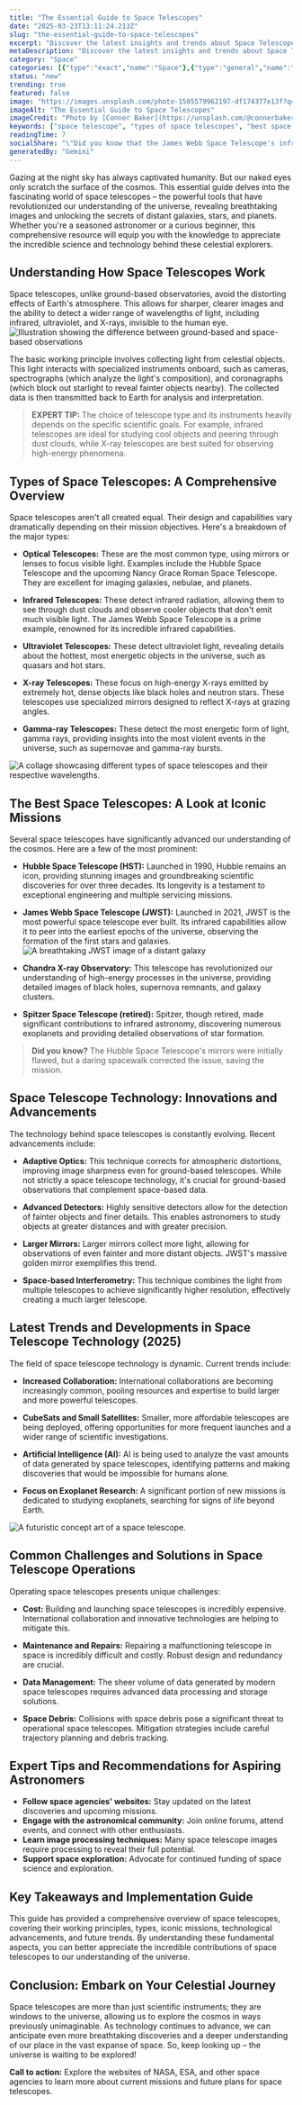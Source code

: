 ```yaml
---
title: "The Essential Guide to Space Telescopes"
date: "2025-03-23T13:11:24.213Z"
slug: "the-essential-guide-to-space-telescopes"
excerpt: "Discover the latest insights and trends about Space Telescopes. This comprehensive guide covers everything you need to know about Space Telescopes in 2025."
metaDescription: "Discover the latest insights and trends about Space Telescopes. This comprehensive guide covers everything you need to know about Space Telescopes in 2025."
category: "Space"
categories: [{"type":"exact","name":"Space"},{"type":"general","name":"Engineering"},{"type":"medium","name":"Optical Systems"},{"type":"specific","name":"Image Processing"},{"type":"niche","name":"Deblurring Algorithms"}]
status: "new"
trending: true
featured: false
image: "https://images.unsplash.com/photo-1505579962197-df174377e13f?q=85&w=1200&fit=max&fm=webp&auto=compress"
imageAlt: "The Essential Guide to Space Telescopes"
imageCredit: "Photo by [Conner Baker](https://unsplash.com/@connerbaker) on Unsplash"
keywords: ["space telescope", "types of space telescopes", "best space telescopes", "buy space telescope", "space telescope images", "how space telescopes work", "James Webb Space Telescope", "Hubble Space Telescope", "space telescope technology", "space telescope for sale"]
readingTime: 7
socialShare: "\"Did you know that the James Webb Space Telescope's infrared vision can see through cosmic dust clouds, revealing the birthplaces of stars hidden from optical telescopes?  Prepare to be amazed!\""
generatedBy: "Gemini"
---
```




Gazing at the night sky has always captivated humanity.  But our naked eyes only scratch the surface of the cosmos.  This essential guide delves into the fascinating world of space telescopes – the powerful tools that have revolutionized our understanding of the universe, revealing breathtaking images and unlocking the secrets of distant galaxies, stars, and planets.  Whether you're a seasoned astronomer or a curious beginner, this comprehensive resource will equip you with the knowledge to appreciate the incredible science and technology behind these celestial explorers.

##  Understanding How Space Telescopes Work

Space telescopes, unlike ground-based observatories, avoid the distorting effects of Earth's atmosphere. This allows for sharper, clearer images and the ability to detect a wider range of wavelengths of light, including infrared, ultraviolet, and X-rays, invisible to the human eye.  ![Illustration showing the difference between ground-based and space-based observations](https://images.unsplash.com/photo-1597120081843-631bddc57076?q=85&w=1200&fit=max&fm=webp&auto=compress)

The basic working principle involves collecting light from celestial objects.  This light interacts with specialized instruments onboard, such as cameras, spectrographs (which analyze the light's composition), and coronagraphs (which block out starlight to reveal fainter objects nearby).  The collected data is then transmitted back to Earth for analysis and interpretation.

> **EXPERT TIP:** The choice of telescope type and its instruments heavily depends on the specific scientific goals. For example, infrared telescopes are ideal for studying cool objects and peering through dust clouds, while X-ray telescopes are best suited for observing high-energy phenomena.

## Types of Space Telescopes: A Comprehensive Overview

Space telescopes aren't all created equal. Their design and capabilities vary dramatically depending on their mission objectives.  Here's a breakdown of the major types:

* **Optical Telescopes:** These are the most common type, using mirrors or lenses to focus visible light.  Examples include the Hubble Space Telescope and the upcoming Nancy Grace Roman Space Telescope.  They are excellent for imaging galaxies, nebulae, and planets.

* **Infrared Telescopes:** These detect infrared radiation, allowing them to see through dust clouds and observe cooler objects that don't emit much visible light.  The James Webb Space Telescope is a prime example, renowned for its incredible infrared capabilities.

* **Ultraviolet Telescopes:**  These detect ultraviolet light, revealing details about the hottest, most energetic objects in the universe, such as quasars and hot stars.

* **X-ray Telescopes:**  These focus on high-energy X-rays emitted by extremely hot, dense objects like black holes and neutron stars.  These telescopes use specialized mirrors designed to reflect X-rays at grazing angles.

* **Gamma-ray Telescopes:**  These detect the most energetic form of light, gamma rays, providing insights into the most violent events in the universe, such as supernovae and gamma-ray bursts.

![A collage showcasing different types of space telescopes and their respective wavelengths.](https://images.unsplash.com/photo-1622017911841-393419c24e58?q=85&w=1200&fit=max&fm=webp&auto=compress)

## The Best Space Telescopes: A Look at Iconic Missions

Several space telescopes have significantly advanced our understanding of the cosmos.  Here are a few of the most prominent:

* **Hubble Space Telescope (HST):** Launched in 1990, Hubble remains an icon, providing stunning images and groundbreaking scientific discoveries for over three decades.  Its longevity is a testament to exceptional engineering and multiple servicing missions.

* **James Webb Space Telescope (JWST):** Launched in 2021, JWST is the most powerful space telescope ever built. Its infrared capabilities allow it to peer into the earliest epochs of the universe, observing the formation of the first stars and galaxies. ![A breathtaking JWST image of a distant galaxy](https://images.unsplash.com/photo-1517866184231-7ef94c2ea930?q=85&w=1200&fit=max&fm=webp&auto=compress)

* **Chandra X-ray Observatory:**  This telescope has revolutionized our understanding of high-energy processes in the universe, providing detailed images of black holes, supernova remnants, and galaxy clusters.

* **Spitzer Space Telescope (retired):**  Spitzer, though retired, made significant contributions to infrared astronomy, discovering numerous exoplanets and providing detailed observations of star formation.

> **Did you know?** The Hubble Space Telescope's mirrors were initially flawed, but a daring spacewalk corrected the issue, saving the mission.

##  Space Telescope Technology:  Innovations and Advancements

The technology behind space telescopes is constantly evolving.  Recent advancements include:

* **Adaptive Optics:**  This technique corrects for atmospheric distortions, improving image sharpness even for ground-based telescopes.  While not strictly a space telescope technology, it's crucial for ground-based observations that complement space-based data.

* **Advanced Detectors:**  Highly sensitive detectors allow for the detection of fainter objects and finer details.  This enables astronomers to study objects at greater distances and with greater precision.

* **Larger Mirrors:**  Larger mirrors collect more light, allowing for observations of even fainter and more distant objects.  JWST's massive golden mirror exemplifies this trend.

* **Space-based Interferometry:** This technique combines the light from multiple telescopes to achieve significantly higher resolution, effectively creating a much larger telescope.

## Latest Trends and Developments in Space Telescope Technology (2025)

The field of space telescope technology is dynamic. Current trends include:

* **Increased Collaboration:**  International collaborations are becoming increasingly common, pooling resources and expertise to build larger and more powerful telescopes.

* **CubeSats and Small Satellites:** Smaller, more affordable telescopes are being deployed, offering opportunities for more frequent launches and a wider range of scientific investigations.

* **Artificial Intelligence (AI):** AI is being used to analyze the vast amounts of data generated by space telescopes, identifying patterns and making discoveries that would be impossible for humans alone.

* **Focus on Exoplanet Research:** A significant portion of new missions is dedicated to studying exoplanets, searching for signs of life beyond Earth.

![A futuristic concept art of a space telescope.](https://images.unsplash.com/photo-1505580064377-8b7a8bf554c6?q=85&w=1200&fit=max&fm=webp&auto=compress)

##  Common Challenges and Solutions in Space Telescope Operations

Operating space telescopes presents unique challenges:

* **Cost:**  Building and launching space telescopes is incredibly expensive.  International collaboration and innovative technologies are helping to mitigate this.

* **Maintenance and Repairs:**  Repairing a malfunctioning telescope in space is incredibly difficult and costly.  Robust design and redundancy are crucial.

* **Data Management:**  The sheer volume of data generated by modern space telescopes requires advanced data processing and storage solutions.

* **Space Debris:**  Collisions with space debris pose a significant threat to operational space telescopes.  Mitigation strategies include careful trajectory planning and debris tracking.

## Expert Tips and Recommendations for Aspiring Astronomers

* **Follow space agencies' websites:**  Stay updated on the latest discoveries and upcoming missions.
* **Engage with the astronomical community:**  Join online forums, attend events, and connect with other enthusiasts.
* **Learn image processing techniques:**  Many space telescope images require processing to reveal their full potential.
* **Support space exploration:**  Advocate for continued funding of space science and exploration.

## Key Takeaways and Implementation Guide

This guide has provided a comprehensive overview of space telescopes, covering their working principles, types, iconic missions, technological advancements, and future trends.  By understanding these fundamental aspects, you can better appreciate the incredible contributions of space telescopes to our understanding of the universe.

## Conclusion:  Embark on Your Celestial Journey

Space telescopes are more than just scientific instruments; they are windows to the universe, allowing us to explore the cosmos in ways previously unimaginable.  As technology continues to advance, we can anticipate even more breathtaking discoveries and a deeper understanding of our place in the vast expanse of space.  So, keep looking up – the universe is waiting to be explored!

**Call to action:**  Explore the websites of NASA, ESA, and other space agencies to learn more about current missions and future plans for space telescopes.

